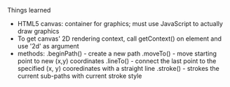 Things learned
- HTML5 canvas: container for graphics; must use JavaScript to actually draw graphics
- To get canvas' 2D rendering context, call getContext() on <canvas> element and use '2d' as argument
- methods:
  .beginPath()  - create a new path
  .moveTo()     - move starting point to new (x,y) coordinates
  .lineTo()     - connect the last point to the specified (x, y) cooredinates with a straight line
  .stroke()     - strokes the current sub-paths with current stroke style

